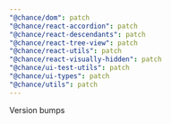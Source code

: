 ```yaml
---
"@chance/dom": patch
"@chance/react-accordion": patch
"@chance/react-descendants": patch
"@chance/react-tree-view": patch
"@chance/react-utils": patch
"@chance/react-visually-hidden": patch
"@chance/ui-test-utils": patch
"@chance/ui-types": patch
"@chance/utils": patch
---
```


Version bumps
